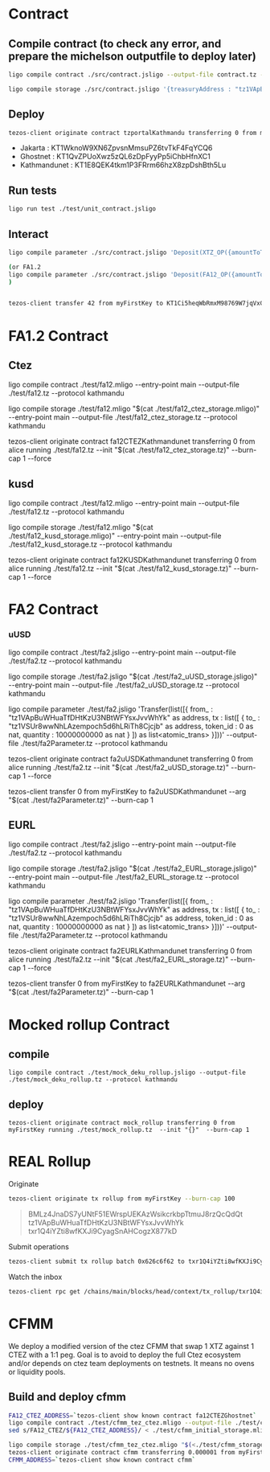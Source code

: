 # Contract

## Compile contract (to check any error, and prepare the michelson outputfile to deploy later) 

```bash
ligo compile contract ./src/contract.jsligo --output-file contract.tz --protocol kathmandu

ligo compile storage ./src/contract.jsligo '{treasuryAddress : "tz1VApBuWHuaTfDHtKzU3NBtWFYsxJvvWhYk" as address,faPendingDeposits : Map.empty as faPendingMapType, faPendingWithdrawals : Map.empty as faPendingMapType}' --output-file contractStorage.tz --protocol kathmandu
```

## Deploy

```bash
tezos-client originate contract tzportalKathmandu transferring 0 from myFirstKey running contract.tz --init "$(cat contractStorage.tz)" --burn-cap 1 --force
```

- Jakarta : KT1WknoW9XN6ZpvsnMmsuPZ6tvTkF4FqYCQ6
- Ghostnet : KT1QvZPUoXwz5zQL6zDpFyyPp5iChbHfnXC1
- Kathmandunet : KT1E8QEK4tkm1P3FRrm66hzX8zpDshBth5Lu

## Run tests 

```bash
ligo run test ./test/unit_contract.jsligo
```

## Interact

```bash
ligo compile parameter ./src/contract.jsligo 'Deposit(XTZ_OP({amountToTransfer : 42000000 as nat,l2Address : L1_ADDRESS("tz1VApBuWHuaTfDHtKzU3NBtWFYsxJvvWhYk" as address) ,rollupAddress : "KT1TLVFbGtkX6bS9tUKmRGPqGtf1K6SGgqXK" as address}))' --output-file contractParameter.tz  --protocol kathmandu

(or FA1.2
ligo compile parameter ./src/contract.jsligo 'Deposit(FA12_OP({amountToTransfer : 1 as nat,fa12Address : "KT1WnDswMHZefo2fym6Q9c8hnL3sEuzFb2Dt" as address,l2Address : "tz1VApBuWHuaTfDHtKzU3NBtWFYsxJvvWhYk" as address,rollupAddress : "txr1Q4iYZti8wfKXJi9CyagSnAHCogzX877kD" as address}))' --output-file contractParameter.tz  --protocol kathmandu
)


tezos-client transfer 42 from myFirstKey to KT1Ci5heqWbRmxM98769W7jqVxCZ9zZUQ31o --arg '(Left (Right (Pair 42000000 "KT1TLVFbGtkX6bS9tUKmRGPqGtf1K6SGgqXK" (Left "tz1VApBuWHuaTfDHtKzU3NBtWFYsxJvvWhYk"))))' --burn-cap 1
```

# FA1.2 Contract

## Ctez

ligo compile contract ./test/fa12.mligo --entry-point main --output-file ./test/fa12.tz --protocol kathmandu

ligo compile storage ./test/fa12.mligo "$(cat ./test/fa12_ctez_storage.mligo)" --entry-point main  --output-file ./test/fa12_ctez_storage.tz --protocol kathmandu

tezos-client originate contract fa12CTEZKathmandunet transferring 0 from alice running ./test/fa12.tz --init "$(cat ./test/fa12_ctez_storage.tz)"   --burn-cap 1 --force

## kusd

ligo compile contract ./test/fa12.mligo --entry-point main --output-file ./test/fa12.tz --protocol kathmandu

ligo compile storage ./test/fa12.mligo "$(cat ./test/fa12_kusd_storage.mligo)" --entry-point main  --output-file ./test/fa12_kusd_storage.tz --protocol kathmandu

tezos-client originate contract fa12KUSDKathmandunet transferring 0 from alice running ./test/fa12.tz --init "$(cat ./test/fa12_kusd_storage.tz)"   --burn-cap 1 --force

# FA2 Contract

### uUSD 

ligo compile contract ./test/fa2.jsligo --entry-point main --output-file ./test/fa2.tz --protocol kathmandu

ligo compile storage ./test/fa2.jsligo "$(cat ./test/fa2_uUSD_storage.jsligo)" --entry-point main  --output-file ./test/fa2_uUSD_storage.tz --protocol kathmandu

ligo compile parameter ./test/fa2.jsligo 'Transfer(list([{    from_ :  "tz1VApBuWHuaTfDHtKzU3NBtWFYsxJvvWhYk" as address,  tx    : list([ {    to_      : "tz1VSUr8wwNhLAzempoch5d6hLRiTh8Cjcjb" as address,    token_id : 0 as nat,    quantity : 10000000000 as nat  }  ]) as list<atomic_trans>  }]))' --output-file ./test/fa2Parameter.tz --protocol kathmandu

tezos-client originate contract fa2uUSDKathmandunet transferring 0 from alice running ./test/fa2.tz --init "$(cat ./test/fa2_uUSD_storage.tz)"   --burn-cap 1 --force

tezos-client transfer 0 from myFirstKey to fa2uUSDKathmandunet --arg "$(cat ./test/fa2Parameter.tz)" --burn-cap 1

## EURL

ligo compile contract ./test/fa2.jsligo --entry-point main --output-file ./test/fa2.tz --protocol kathmandu

ligo compile storage ./test/fa2.jsligo "$(cat ./test/fa2_EURL_storage.jsligo)" --entry-point main  --output-file ./test/fa2_EURL_storage.tz --protocol kathmandu

ligo compile parameter ./test/fa2.jsligo 'Transfer(list([{    from_ :  "tz1VApBuWHuaTfDHtKzU3NBtWFYsxJvvWhYk" as address,  tx    : list([ {    to_      : "tz1VSUr8wwNhLAzempoch5d6hLRiTh8Cjcjb" as address,    token_id : 0 as nat,    quantity : 10000000000 as nat  }  ]) as list<atomic_trans>  }]))' --output-file ./test/fa2Parameter.tz --protocol kathmandu

tezos-client originate contract fa2EURLKathmandunet transferring 0 from alice running ./test/fa2.tz --init "$(cat ./test/fa2_EURL_storage.tz)"   --burn-cap 1 --force


tezos-client transfer 0 from myFirstKey to fa2EURLKathmandunet --arg "$(cat ./test/fa2Parameter.tz)" --burn-cap 1

# Mocked rollup Contract


## compile

```
ligo compile contract ./test/mock_deku_rollup.jsligo --output-file ./test/mock_deku_rollup.tz --protocol kathmandu
```



## deploy

```
tezos-client originate contract mock_rollup transferring 0 from myFirstKey running ./test/mock_rollup.tz  --init "{}"  --burn-cap 1
```

# REAL Rollup

Originate

```bash
tezos-client originate tx rollup from myFirstKey --burn-cap 100 
```
>BMLz4JnaDS7yUNtF51EWrspUEKAzWsikcrkbpTtmuJ8rzQcQdQt
>tz1VApBuWHuaTfDHtKzU3NBtWFYsxJvvWhYk
>txr1Q4iYZti8wfKXJi9CyagSnAHCogzX877kD

Submit operations

```bash
tezos-client submit tx rollup batch 0x626c6f62 to txr1Q4iYZti8wfKXJi9CyagSnAHCogzX877kD from tz1VApBuWHuaTfDHtKzU3NBtWFYsxJvvWhYk
```

Watch the inbox

```bash
tezos-client rpc get /chains/main/blocks/head/context/tx_rollup/txr1Q4iYZti8wfKXJi9CyagSnAHCogzX877kD/inbox/0
```

# CFMM

We deploy a modified version of the ctez CFMM that swap 1 XTZ against 1 CTEZ with a 1:1 peg.
Goal is to avoid to deploy the full Ctez ecosystem and/or depends on ctez team deployments on testnets. It means no ovens or liquidity pools.

## Build and deploy cfmm

```bash
FA12_CTEZ_ADDRESS=`tezos-client show known contract fa12CTEZGhostnet`
ligo compile contract ./test/cfmm_tez_ctez.mligo --output-file ./test/cfmm.tz
sed s/FA12_CTEZ/${FA12_CTEZ_ADDRESS}/ < ./test/cfmm_initial_storage.mligo | sed s/CTEZ_ADDRESS/${FA12_CTEZ_ADDRESS}/ > ./test/cfmm_storage.mligo

ligo compile storage ./test/cfmm_tez_ctez.mligo "$(<./test/cfmm_storage.mligo)" --output-file ./test/cfmm_storage.tz
tezos-client originate contract cfmm transferring 0.000001 from myFirstKey running 'file:./test/cfmm.tz' --init "$(<./test/cfmm_storage.tz)" --burn-cap 10 --force
CFMM_ADDRESS=`tezos-client show known contract cfmm`
```